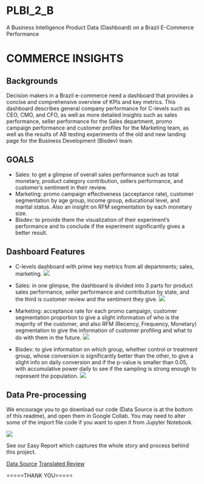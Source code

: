 # PLBI_2_B
A Business Intelligence Product Data (Dashboard) on a Brazil E-Commerce Performance

# **COMMERCE INSIGHTS**

## **Backgrounds**
  Decision makers in a Brazil e-commerce need a dashboard that provides a concise and comprehensive overview of KPIs and key metrics. This dashboard describes general company performance for C-levels such as CEO, CMO, and CFO, as well as more detailed insights such as sales performance, seller performance for the Sales department, promo campaign performance and customer profiles for the Marketing team, as well as the results of AB testing experiments of the old and new landing page for the Business Development (Bisdev) team.
  

## **GOALS**
- Sales: to get a glimpse of overall sales performance such as total monetary, product category contribution, sellers performance, and customer’s sentiment in their review.
- Marketing: promo campaign effectiveness (acceptance rate), customer segmentation by age group, income group, educational level, and marital status. Also an insight on RFM segmentation by each monetary size.
- Bisdev: to provide them the visualization of their experiment’s performance and to conclude if the experiment significantly gives a better result.

## **Dashboard Features**
- C-levels dashboard with prime key metrics from all departments; sales, marketing.
![](https://drive.google.com/drive/u/0/folders/1yW0tiOC2Bs2pUcr6KirOs5-1TrUr6WAA)

- Sales: in one glimpse, the dashboard is divided into 3 parts for product sales performance, seller performance and contribution by state, and the third is customer review and the sentiment they give.
![](https://drive.google.com/drive/u/0/folders/1yW0tiOC2Bs2pUcr6KirOs5-1TrUr6WAA)

- Marketing: acceptance rate for each promo campaign, customer segmentation proportion to give a slight information of who is the majority of the customer, and also RFM (Recency, Frequency, Monetary) segmentation to give the information of customer profiling and what to do with them in the future.
![](https://drive.google.com/drive/u/0/folders/1yW0tiOC2Bs2pUcr6KirOs5-1TrUr6WAA)

- Bisdev: to give information on which group, whether control or treatment group, whose conversion is significantly better than the other, to give a slight info on daily conversion and if the p-value is smaller than 0.05, with accumulative power daily to see if the sampling is strong enough to represent the population.
![](https://drive.google.com/drive/u/0/folders/1yW0tiOC2Bs2pUcr6KirOs5-1TrUr6WAA)


## **Data Pre-processing**
  We encourage you to go download our code (Data Source is at the bottom of this readme), and open them in Google Collab. You may need to alter some of the import file code if you want to open it from Jupyter Notebook.

![](https://drive.google.com/drive/u/0/folders/1nFxaTa8bAvcG7XYtKNN01iN5NryNCey1)

See our Easy Report which captures the whole story and process behind this project.

[Data Source](https://docs.google.com/spreadsheets/d/18KU6qUlrrretAxLVVk7EjIDiijNnWPoP/edit?usp=sharing&ouid=109000084097965733682&rtpof=true&sd=true)
[Translated Review](https://docs.google.com/spreadsheets/d/1WVjHydFFXRwgTXv0kYfMVGGu73ykLRbW/edit?usp=sharing&ouid=109000084097965733682&rtpof=true&sd=true)

=====THANK YOU=====
